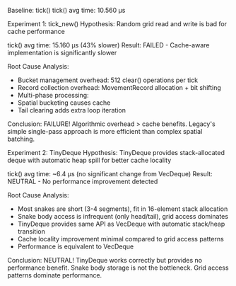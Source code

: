 Baseline: tick()
tick() avg time: 10.560 µs

Experiment 1: tick_new()
Hypothesis: Random grid read and write is bad for cache performance

tick() avg time: 15.160 µs (43% slower)
Result: FAILED - Cache-aware implementation is significantly slower

Root Cause Analysis:
- Bucket management overhead: 512 clear() operations per tick
- Record collection overhead: MovementRecord allocation + bit shifting
- Multi-phase processing:
- Spatial bucketing causes cache 
- Tail clearing adds extra loop iteration

Conclusion: FAILURE! Algorithmic overhead > cache benefits. Legacy's simple single-pass approach is more efficient than complex spatial batching.

Experiment 2: TinyDeque
Hypothesis: TinyDeque provides stack-allocated deque with automatic heap spill for better cache locality

tick() avg time: ~6.4 µs (no significant change from VecDeque)
Result: NEUTRAL - No performance improvement detected

Root Cause Analysis:
- Most snakes are short (3-4 segments), fit in 16-element stack allocation
- Snake body access is infrequent (only head/tail), grid access dominates
- TinyDeque provides same API as VecDeque with automatic stack/heap transition
- Cache locality improvement minimal compared to grid access patterns
- Performance is equivalent to VecDeque

Conclusion: NEUTRAL! TinyDeque works correctly but provides no performance benefit. Snake body storage is not the bottleneck. Grid access patterns dominate performance.

